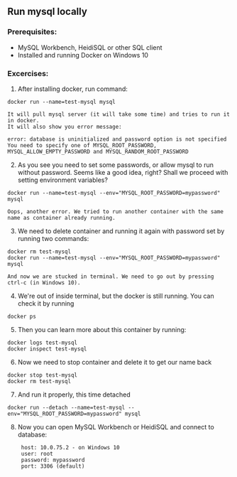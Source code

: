 ## Run mysql locally

### Prerequisites:
* MySQL Workbench, HeidiSQL or other SQL client 
* Installed and running Docker on Windows 10

### Excercises:

1. After installing docker, run command: 

```posh
docker run --name=test-mysql mysql
```

    It will pull mysql server (it will take some time) and tries to run it in docker. 
    It will also show you error message:
        
    error: database is uninitialized and password option is not specified
    You need to specify one of MYSQL_ROOT_PASSWORD, MYSQL_ALLOW_EMPTY_PASSWORD and MYSQL_RANDOM_ROOT_PASSWORD

2. As you see you need to set some passwords, or allow mysql to run without password. Seems like a good idea, right? Shall we proceed with setting environment variables?

```posh
docker run --name=test-mysql --env="MYSQL_ROOT_PASSWORD=mypassword" mysql
```

    Oops, another error. We tried to run another container with the same name as container already running.

3. We need to delete container and running it again with password set by running two commands:

```posh
docker rm test-mysql
docker run --name=test-mysql --env="MYSQL_ROOT_PASSWORD=mypassword" mysql
```

    And now we are stucked in terminal. We need to go out by pressing ctrl-c (in Windows 10).

4. We're out of inside terminal, but the docker is still running. You can check it by running
```posh
docker ps
```

5. Then you can learn more about this container by running:
```posh
docker logs test-mysql
docker inspect test-mysql
```

6. Now we need to stop container and delete it to get our name back

```posh
docker stop test-mysql
docker rm test-mysql
```

7. And run it properly, this time detached

```posh
docker run --detach --name=test-mysql --env="MYSQL_ROOT_PASSWORD=mypassword" mysql
```

8. Now you can open MySQL Workbench or HeidiSQL and connect to database:

        host: 10.0.75.2 - on Windows 10 
        user: root 
        password: mypassword 
        port: 3306 (default)